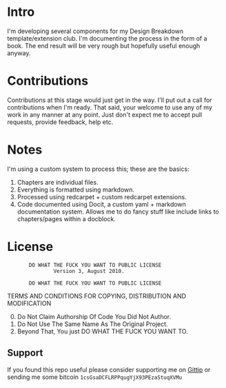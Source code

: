 # Intro

I'm developing several components for my Design Breakdown template/extension club. I'm documenting the process in the form of
a book. The end result will be very rough but hopefully useful enough anyway.
  
  
# Contributions

Contributions at this stage would just get in the way. I'll put out a call for contributions when I'm ready. That said, your
welcome to use any of my work in any manner at any point. Just don't expect me to accept pull requests, provide feedback,
help etc.    

# Notes

I'm using a custom system to process this; these are the basics:

1. Chapters are individual files. 
2. Everything is formatted using markdown.
3. Processed using redcarpet + custom redcarpet extensions. 
4. Code documented using Docit, a custom yaml + markdown documentation system. Allows me to do fancy stuff like include links 
to chapters/pages within a docblock.           

# License

           DO WHAT THE FUCK YOU WANT TO PUBLIC LICENSE
                   Version 3, August 2010. 
 
           DO WHAT THE FUCK YOU WANT TO PUBLIC LICENSE
  TERMS AND CONDITIONS FOR COPYING, DISTRIBUTION AND MODIFICATION
 
  0. Do Not Claim Authorship Of Code You Did Not Author.
  1. Do Not Use The Same Name As The Original Project.
  2. Beyond That, You just DO WHAT THE FUCK YOU WANT TO.

## Support

If you found this repo useful please consider supporting me on [Gittip](https://www.gittip.com/k2052) or sending me some
bitcoin `1csGsaDCFLRPPqugYjX93PEzaStuqXVMu`

